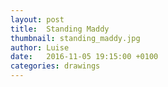 ```yaml
---
layout: post
title:  Standing Maddy
thumbnail: standing_maddy.jpg
author: Luise
date:   2016-11-05 19:15:00 +0100
categories: drawings
---
```


